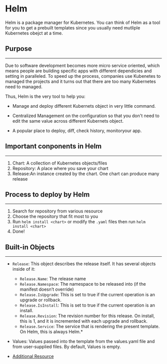 # Helm

Helm is a package manager for Kubernetes. You can think of Helm as a tool for you to get a prebuilt templates since you usually need mutliple Kubernetes obejct at a time.

## Purpose

---
Due to software development becomes more micro service oriented, which means people are building specific apps with different dependicies and setting in paralleled. To speed up the process, companies use Kubenetes to managed the projects and it turns out that there are too many Kubernetes need to managed.

Thus, Helm is the very tool to help you:

* Manage and deploy different Kubernets object in very little command.

* Centralized Management on the configuration so that you don't need to edit the same value across different Kubernets object.

* A popular place to deploy, diff, check history, monitoryour app.

## Important conponents in Helm

---

1. Chart: A collection of Kubernetes objects/files
2. Repository: A place where you save your chart
3. Release:An instance created by the chart. One chart can produce many release

## Process to deploy by Helm

---

1. Search for repository from various resource
2. Choose the repository that fit most to you
3. Run `helm install <chart>` or modify the `.yaml` files then run `helm install <chart>`
4. Done!

## Built-in Objects

---

* `Release`: This object describes the release itself. It has several objects inside of it:
  * `Release.Name`: The release name
  * `Release.Namespace`: The namespace to be released into (if the manifest doesn’t override)
  * `Release.IsUpgrade`: This is set to true if the current operation is an upgrade or rollback.
  * `Release.IsInstall`: This is set to true if the current operation is an install.
  * `Release.Revision`: The revision number for this release. On install, this is 1, and it is incremented with each upgrade and rollback.
  * `Release.Service`: The service that is rendering the present template. On Helm, this is always Helm.*

* Values: Values passed into the template from the values.yaml file and from user-supplied files. By default, Values is empty.

* [Additional Resource](https://helm.sh/docs/chart_template_guide/builtin_objects/)
